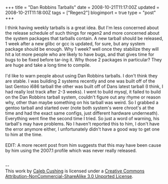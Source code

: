 +++
title = "Dan Robbins Tarballs"
date = 2008-10-21T11:17:00Z
updated = 2008-10-21T11:18:00Z
tags = ["Regen2"]
blogimport = true 
type = "post"
+++

I think having weekly tarballs is a great idea. But I'm less concerned about the release schedule of such things for regen2 and more concerned about the system packages that tarballs contain. A new tarball should be released, 1 week after a new glibc or gcc is updated, for sure, but any system package should be enough. Why 1 week? well once they stabilize they will hit a lot more people who are likely to have bugs, and that gives time for bugs to be fixed before tar-ing it. Why those 2 packages in particular? They are huge and take a long time to compile.<br /><br />I'd like to warn people about using Dan Robbins tarballs. I don't think they are stable. I was building 2 systems recently and one was built off of the last Gentoo i686 tarball the other was built off of Dans latest tarball (I think, I had really lost track after 2-3 weeks). I went to build mysql, it failed to build on the Dan Robbins tarball system, couldn't figure out any rhyme or reason why, other than maybe something on his tarball was weird. So I grabbed a gentoo tarball and started over (note both system's were chroot's at the time and had the exact same configs, just different hardware underneath). Everything went fine the second time I tried. So just a word of warning, his tarball's may have problems. No I haven't reported this to him, I don't have the error anymore either, I unfortunately didn't have a good way to get one to him at the time.<br /><br />EDIT: A more recent post from him suggests that this may have been cause by him using the 2007.1 profile which was never really released.<div class="blogger-post-footer"><br />--<br />
This <span xmlns:dc="http://purl.org/dc/elements/1.1/" href="http://purl.org/dc/dcmitype/Text" rel="dc:type">work</span> by <a xmlns:cc="http://creativecommons.org/ns#" href="http://www.xenoterracide.com" property="cc:attributionName" rel="cc:attributionURL">Caleb Cushing</a> is licensed under a <a rel="license" href="http://creativecommons.org/licenses/by-nc-sa/3.0/">Creative Commons Attribution-NonCommercial-ShareAlike 3.0 Unported License</a>.</div>
